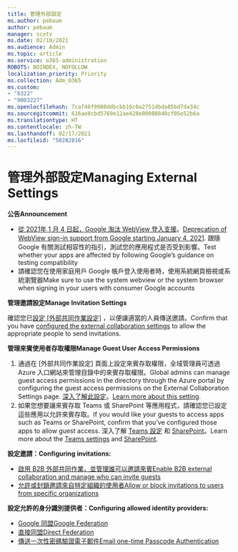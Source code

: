 ```yaml
---
title: 管理外部設定
ms.author: pebaum
author: pebaum
manager: scotv
ms.date: 02/10/2021
ms.audience: Admin
ms.topic: article
ms.service: o365-administration
ROBOTS: NOINDEX, NOFOLLOW
localization_priority: Priority
ms.collection: Adm_O365
ms.custom:
- "8322"
- "9003227"
ms.openlocfilehash: 7caf46f9988ddbcbb16c0a2751dbda85bd7da34c
ms.sourcegitcommit: 616ae0cbd5769e12ae428e00088840cf05e52b6a
ms.translationtype: HT
ms.contentlocale: zh-TW
ms.lasthandoff: 02/17/2021
ms.locfileid: "50282816"
---
```

# <a name="managing-external-settings"></a><span data-ttu-id="c580d-102">管理外部設定</span><span class="sxs-lookup"><span data-stu-id="c580d-102">Managing External Settings</span></span>

<span data-ttu-id="c580d-103">**公告**</span><span class="sxs-lookup"><span data-stu-id="c580d-103">**Announcement**</span></span>

- <span data-ttu-id="c580d-104">[從 2021年 1 月 4 日起，Google 淘汰 WebView 登入支援](https://docs.microsoft.com/azure/active-directory/external-identities/google-federation?WT.mc_id=Portal-Microsoft_Azure_Support#deprecation-of-webview-sign-in-support)。</span><span class="sxs-lookup"><span data-stu-id="c580d-104">[Deprecation of WebView sign-in support from Google starting January 4, 2021](https://docs.microsoft.com/azure/active-directory/external-identities/google-federation?WT.mc_id=Portal-Microsoft_Azure_Support#deprecation-of-webview-sign-in-support).</span></span> <span data-ttu-id="c580d-105">跟隨 Google 有關測試相容性的指引，測試您的應用程式是否受到影響。</span><span class="sxs-lookup"><span data-stu-id="c580d-105">Test whether your apps are affected by following Google’s guidance on testing compatibility</span></span>
- <span data-ttu-id="c580d-106">請確認您在使用家庭用戶 Google 帳戶登入使用者時，使用系統網頁檢視或系統瀏覽器</span><span class="sxs-lookup"><span data-stu-id="c580d-106">Make sure to use the system webview or the system browser when signing in your users with consumer Google accounts</span></span>

<span data-ttu-id="c580d-107">**管理邀請設定**</span><span class="sxs-lookup"><span data-stu-id="c580d-107">**Manage Invitation Settings**</span></span>

<span data-ttu-id="c580d-108">確認您已[設定 [外部共同作業設定]](https://docs.microsoft.com/azure/active-directory/external-identities/delegate-invitations?WT.mc_id=Portal-Microsoft_Azure_Support) ，以便讓適當的人員傳送邀請。</span><span class="sxs-lookup"><span data-stu-id="c580d-108">Confirm that you have [configured the external collaboration settings](https://docs.microsoft.com/azure/active-directory/external-identities/delegate-invitations?WT.mc_id=Portal-Microsoft_Azure_Support) to allow the appropriate people to send invitations.</span></span>

<span data-ttu-id="c580d-109">**管理來賓使用者存取權限**</span><span class="sxs-lookup"><span data-stu-id="c580d-109">**Manage Guest User Access Permissions**</span></span>

1. <span data-ttu-id="c580d-110">通過在 [外部共同作業設定] 頁面上設定來賓存取權限，全域管理員可透過 Azure 入口網站來管理目錄中的來賓存取權限。</span><span class="sxs-lookup"><span data-stu-id="c580d-110">Global admins can manage guest access permissions in the directory through the Azure portal by configuring the guest access permissions on the External Collaboration Settings page.</span></span> <span data-ttu-id="c580d-111">[深入了解此設定](https://docs.microsoft.com/azure/active-directory/fundamentals/users-default-permissions?WT.mc_id=Portal-Microsoft_Azure_Support)。</span><span class="sxs-lookup"><span data-stu-id="c580d-111">[Learn more about this setting](https://docs.microsoft.com/azure/active-directory/fundamentals/users-default-permissions?WT.mc_id=Portal-Microsoft_Azure_Support).</span></span>
2. <span data-ttu-id="c580d-112">如果您想要讓來賓存取 Teams 或 SharePoint 等應用程式，請確認您已設定這些應用以允許來賓存取。</span><span class="sxs-lookup"><span data-stu-id="c580d-112">If you would like your guests to access apps such as Teams or SharePoint, confirm that you've configured those apps to allow guest access.</span></span> <span data-ttu-id="c580d-113">深入了解 [Teams 設定](https://docs.microsoft.com/microsoftteams/guest-access?WT.mc_id=Portal-Microsoft_Azure_Support) 和 [SharePoint](https://docs.microsoft.com/sharepoint/external-sharing-overview?WT.mc_id=Portal-Microsoft_Azure_Support)。</span><span class="sxs-lookup"><span data-stu-id="c580d-113">Learn more about the [Teams settings](https://docs.microsoft.com/microsoftteams/guest-access?WT.mc_id=Portal-Microsoft_Azure_Support) and [SharePoint](https://docs.microsoft.com/sharepoint/external-sharing-overview?WT.mc_id=Portal-Microsoft_Azure_Support).</span></span>

<span data-ttu-id="c580d-114">**設定邀請：**</span><span class="sxs-lookup"><span data-stu-id="c580d-114">**Configuring invitations:**</span></span>

- [<span data-ttu-id="c580d-115">啟用 B2B 外部共同作業，並管理誰可以邀請來賓</span><span class="sxs-lookup"><span data-stu-id="c580d-115">Enable B2B external collaboration and manage who can invite guests</span></span>](https://docs.microsoft.com/azure/active-directory/b2b/delegate-invitations?WT.mc_id=Portal-Microsoft_Azure_Support)
- [<span data-ttu-id="c580d-116">允許或封鎖邀請來自特定組織的使用者</span><span class="sxs-lookup"><span data-stu-id="c580d-116">Allow or block invitations to users from specific organizations</span></span>](https://docs.microsoft.com/azure/active-directory/b2b/allow-deny-list?WT.mc_id=Portal-Microsoft_Azure_Support)

<span data-ttu-id="c580d-117">**設定允許的身分識別提供者：**</span><span class="sxs-lookup"><span data-stu-id="c580d-117">**Configuring allowed identity providers:**</span></span>

- [<span data-ttu-id="c580d-118">Google 同盟</span><span class="sxs-lookup"><span data-stu-id="c580d-118">Google Federation</span></span>](https://docs.microsoft.com/azure/active-directory/b2b/google-federation?WT.mc_id=Portal-Microsoft_Azure_Support)
- [<span data-ttu-id="c580d-119">直接同盟</span><span class="sxs-lookup"><span data-stu-id="c580d-119">Direct Federation</span></span>](https://docs.microsoft.com/azure/active-directory/b2b/direct-federation?WT.mc_id=Portal-Microsoft_Azure_Support)
- [<span data-ttu-id="c580d-120">傳送一次性密碼驗證電子郵件</span><span class="sxs-lookup"><span data-stu-id="c580d-120">Email one-time Passcode Authentication</span></span>](https://docs.microsoft.com/azure/active-directory/b2b/one-time-passcode?WT.mc_id=Portal-Microsoft_Azure_Support)
